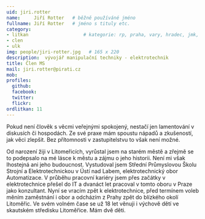 ```yaml
---
uid: jiri.rotter
name:     Jiří Rotter  	# běžně používáné jméno
fullname: Jiří Rotter  	# jméno s tituly etc.
category:
- litkan                 	# kategorie: rp, praha, vary, hradec, jmk, senat
- clen
- ulk
img: people/jiri-rotter.jpg   # 165 x 220
description:  vývojář manipulační techniky - elektrotechnik
title: Člen MS
mail: jiri.rotter@pirati.cz
mob:
profiles:
  github:
  facebook:
  twitter: 
  flickr:
ordlitkan: 11
---
```

Pokud není člověk s věcmi veřejnými spokojený, nestačí jen lamentování v diskusích či hospodách. Ze své praxe mám spoustu nápadů a zkušeností, jak věci zlepšit. Bez přítomnosti v zastupitelstvu to však není možné.

Od narození žiji v Litomeřicích, vyrůstal jsem na starém městě a zřejmě se to podepsalo na mé lásce k městu a zájmu o jeho historii. Není mi však lhostejná ani jeho budoucnost. Vystudoval jsem Střední Průmyslovou Školu Strojní a Elektrotechnickou v Ústí nad Labem, elektrotechnický obor Automatizace. V průběhu pracovní kariéry jsem přes začátky v elektrotechnice přešel do IT a dvanáct let pracoval v tomto oboru v Praze jako konzultant. Nyní se vracím zpět k elektrotechnice, před termínem voleb měním zaměstnání i obor a odcházím z Prahy zpět do blízkého okolí Litoměřic. Ve svém volném čase se už 18 let věnuji i výchově dětí ve skautském středisku Litoměřice. Mám dvě děti.

